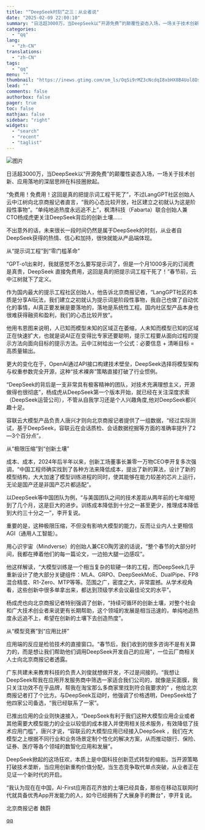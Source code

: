 ```yaml
---
title: "“DeepSeek时刻”之三：从业者说"
date: "2025-02-09 22:00:10"
summary: "日活超3000万，当DeepSeek以“开源免费”的颠覆性姿态入场，一场关于技术创新、应用落地的深层..."
categories:
  - "qq"
lang:
  - "zh-CN"
translations:
  - "zh-CN"
tags:
  - "qq"
menu: ""
thumbnail: "https://inews.gtimg.com/om_ls/OqSi9rMZ3cNcdqI8xbHX8B4Uol8Ds4ofMJx0vIFwBoaGEAA_640360/0"
lead: ""
comments: false
authorbox: false
pager: true
toc: false
mathjax: false
sidebar: "right"
widgets:
  - "search"
  - "recent"
  - "taglist"
---
```


![图片](https://inews.gtimg.com/om_bt/OKQG94Bhv9Q6O6DFeiIj-XTx6N6J1sTfiGzgQ_atBt91AAA/641)

日活超3000万，当DeepSeek以“开源免费”的颠覆性姿态入场，一场关于技术创新、应用落地的深层思辨在科技圈掀起。

“免费用！免费用！这回是真的把提示词工程干死了”，不过LangGPT社区创始人云中江树向北京商报记者直言，“我的心态比较开放，社区建立之初就认为这是阶段性事物”。“单纯地追热度永远追不上”，枫清科技（Fabarta）联合创始人兼CTO杨成虎更关注DeepSeek背后的创新土壤......

不出意外的话，未来很长一段时间仍然是属于DeepSeek的时刻，从业者自DeepSeek获得的热情、信心和加持，很快就能从产品端体现。

从“提示词工程”到“零门槛革命”

“GPT-o1出来时，我就感觉不怎么要写提示词了，但是一个月1000多元的订阅费是真贵，DeepSeek 直接免费用，这回是真的把提示词工程干死了！”春节前，云中江树就下了定义。

作为国内最大的提示工程社区创始人，他告诉北京商报记者，“LangGPT社区的本质是分享AI玩法，我们建立之初就认为提示词是阶段性事物，我自己也做了自动优化的事情，AI真正要发展是要落地的，落地是系统性工程。国内社区型产品本身也很难获得融资和盈利，我们的心态比较开放”。

他用韦恩图来说明，人已知而模型未知的区域正在萎缩，人未知而模型已知的区域正在快速扩大，也就是说AI正在变得比专家还要聪明，提示工程要从面向过程的提示方法向面向目标的提示方法。云中江树给出一个公式：必要信息 + 清晰目标 = 高质量输出。

更大的变化在于，OpenAI通过API接口构建技术壁垒，DeepSeek选择将模型架构与权重参数完全开源，这种“技术裸奔”策略直接打破了行业惯例。

“DeepSeek的背后是一支非常具有极客精神的团队，对技术充满理想主义，开源做得也很彻底”，杨成虎从DeepSeek第一个版本开始，就已经在关注深度求索（DeepSeek运营公司），不管从自我学习还是个人兴趣角度,他对DeepSeek都兴趣十足。

容联云大模型产品负责人唐兴才则向北京商报记者提供了一组数据，“经过实际测试，基于DeepSeek，容联云在会话质检、会话数据挖掘等方面的准确率提升了2—3个百分点”。

从“极限压缩”到“创新土壤”

成本、成本，2024年后半年以来，创新工场董事长兼零一万物CEO李开复多次强调，“中国工程师确实找到了各种方法来降低成本，提出了新的算法，设计了新的模型结构，大大加速了模型训练进程的同时，使其能够在能力较差的芯片上运行，无论是国产还是非国产芯片都适配”。

以DeepSeek等中国团队为例，“与美国团队之间的技术差距从两年前的七年缩短到了几个月，这是巨大的进步。训练成本降低到十分之一甚至更少，推理成本降低到大约三十分之一”，李开复说。

重要的是，这种极限压缩，不但没有影响大模型的能力，反而让业内人士更相信AGI（通用人工智能）。

用心识宇宙（Mindverse）的创始人兼CEO陶芳波的话说，“整个春节的大部分时间，我都在捧着他们的每一篇论文，一边拍大腿一边感叹”。

他这样解读，“大模型训练是一个相当复杂的软硬一体的工程，而DeepSeek几乎重新设计了绝大部分关键组件：MLA、GRPO、DeepSeekMoE、DualPipe、FP8混合精度、R1-Zero、MTP等等。范围之广，密度之大，非常震撼。从学术视角看，这些创新中很多单拿出来，都达到顶级学术会议最佳论文的水平”。

杨成虎也向北京商报记者特别强调了创新，“持续可循环的创新土壤，对整个社会和广大技术创业者来说更有长期帮助，这个领域的发展是相当迅速的，单纯地追热度永远追不上，希望在创新的土壤下去创造热度”。

从“模型竞赛”到“应用比拼”

应用端的反应是检验技术的直接窗口。“春节后，我们收到的很多咨询不是有关算力的，而是想让我们帮助他们调用DeepSeek开发自己的应用”，一位云厂商相关人士向北京商报记者透露。

广东共建未来教育科技的负责人刘俊就想做开发，不过是间接的。“我想让DeepSeek帮我在应用开发服务商中筛选一家适合我们公司的，就像是买面膜，我只关注功效不在乎品牌，帮我在淘宝那么多商家里找到符合我要求的” ，他给北京商报记者打了个比方。与DeepSeek互动时，他强调了价格透明，DeepSeek给了他四家公司备选，“我已经联系了一家”。

已推出应用的企业则快速接入，“DeepSeek有利于我们这种大模型应用企业或者其他需要大模型能力的企业以较低的成本接入并使用相关技术服务，有效降低了技术应用门槛”，唐兴才说，“容联云的大模型应用已经接入DeepSeek ，我们在大模型之上根据不同行业和业务场景定制个性化的解决方案，从而推动银行、保险、证券、医疗等各个领域的数智化应用和发展”。

DeepSeek掀起的这场狂欢，本质上是中国科技创新范式转型的缩影。当开源策略打破技术垄断，当应用创新重构价值分配，当生态竞争取代单点突破，从业者正在见证一个新时代的开启。

“我认为现在在中国，AI-First应用百花齐放的土壤已经具备，那些在移动互联网时代就具备优秀App开发能力的人，如今已经拥有了大展身手的舞台”，李开复说。

北京商报记者 魏蔚

[qq](https://new.qq.com/rain/a/20250209A068Z100)
